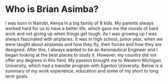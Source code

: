 # Who is Brian Asimba?

I was born in Nairobi, Kenya in a big family of 8 kids. My parents always worked hard for us to have a better life, which gave me the morals of hard work and not giving up when things get tough. As I was growing up I was always fascinated with airplanes. It was in high school, junior year, when we were taught about airplanes and how they fly, their forces and how they are designed. After this, I always wanted to be an Aeronautical Engineer and I began looking at the best places to study it. However, my country did not offer any degrees in this field. My passion brought me to Western Michigan University, which had a transfer program with Egerton University. Below is a summary of my work experience, education and some of my short to long term goals.



